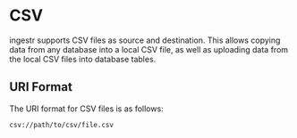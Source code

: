 # CSV
ingestr supports CSV files as source and destination. This allows copying data from any database into a local CSV file, as well as uploading data from the local CSV files into database tables.

## URI Format
The URI format for CSV files is as follows:

```plaintext
csv://path/to/csv/file.csv
```
